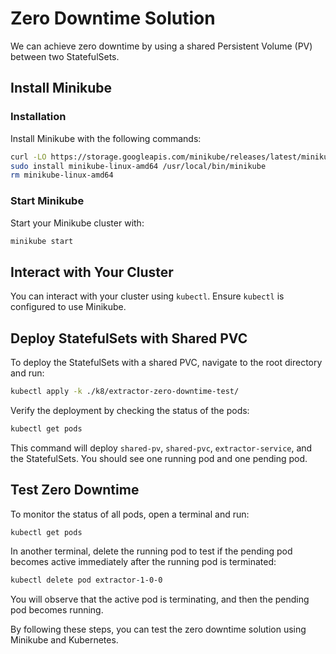 # Zero Downtime Solution

We can achieve zero downtime by using a shared Persistent Volume (PV) between two StatefulSets.

## Install Minikube

### Installation

Install Minikube with the following commands:

```bash
curl -LO https://storage.googleapis.com/minikube/releases/latest/minikube-linux-amd64
sudo install minikube-linux-amd64 /usr/local/bin/minikube
rm minikube-linux-amd64
```

### Start Minikube

Start your Minikube cluster with:

```bash
minikube start
```

## Interact with Your Cluster

You can interact with your cluster using `kubectl`. Ensure `kubectl` is configured to use Minikube.

## Deploy StatefulSets with Shared PVC

To deploy the StatefulSets with a shared PVC, navigate to the root directory and run:

```bash
kubectl apply -k ./k8/extractor-zero-downtime-test/
```

Verify the deployment by checking the status of the pods:

```bash
kubectl get pods
```

This command will deploy `shared-pv`, `shared-pvc`, `extractor-service`, and the StatefulSets. You should see one running pod and one pending pod.

## Test Zero Downtime

To monitor the status of all pods, open a terminal and run:

```bash
kubectl get pods
```

In another terminal, delete the running pod to test if the pending pod becomes active immediately after the running pod is terminated:

```bash
kubectl delete pod extractor-1-0-0
```

You will observe that the active pod is terminating, and then the pending pod becomes running.

By following these steps, you can test the zero downtime solution using Minikube and Kubernetes.